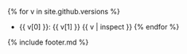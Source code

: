 {% for v in site.github.versions %}
- {{ v[0] }}: {{ v[1] }} {{ v | inspect }}
{% endfor %}

{% include footer.md %}
